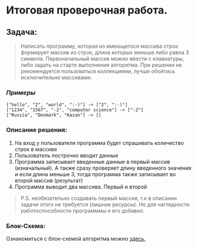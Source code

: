 
# Итоговая проверочная работа.
## Задача:

> Написать программу, которая из имеющегося массива строк формирует массив из строк, длина которых меньше либо равна 3 символа. Первоначальный массив можно ввести с клавиатуры, либо задать на старте выполнения алгоритма. При решении не рекомендуется пользоваться коллекциями, лучше обойтись исключительно массивами.

### *Примеры*
```
["hello", "2", "world", ":-)"] -> ["2", ":-)"]
["1234", "1567", "-2", "computer science"] -> ["-2"]
["Russia", "Denmark", "Kazan"] -> []
```

### Описание решения:
1. На вход у пользователя программа будет спрашивать количество строк в массиве
2. Пользователь построчно вводит данные
3. Программа записывает введенные данные в первый массив (изначальный). А также сразу проверяет длину введенного значения и если длина меньше 3, тогда программа также записывает во второй массив (результат)
4. Программа выводит два массива. Первый и второй

> P.S. необязательно создавать первый массив, т.к в описании задачи этого не требуется (лишние ресурсы). Но для наглядности работоспособности программмы я его добавил.

### Блок-Схема:
Ознакомиться с блок-схемой алгоритма можно [здесь.](https://github.com/Lonedeadly/FinalTestWork/blob/main/diagram.png)